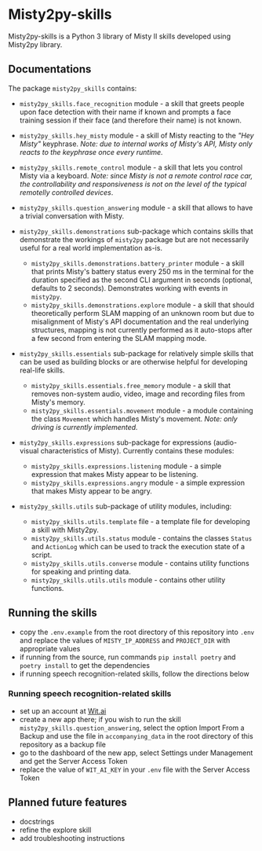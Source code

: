 # Misty2py-skills

Misty2py-skills is a Python 3 library of Misty II skills developed using Misty2py library.

## Documentations

The package `misty2py_skills` contains:

- `misty2py_skills.face_recognition` module - a skill that greets people upon face detection with their name if known and prompts a face training session if their face (and therefore their name) is not known.
- `misty2py_skills.hey_misty` module - a skill of Misty reacting to the *"Hey Misty"* keyphrase. *Note: due to internal works of Misty's API, Misty only reacts to the keyphrase once every runtime.*
- `misty2py_skills.remote_control` module - a skill that lets you control Misty via a keyboard. *Note: since Misty is not a remote control race car, the controllability and responsiveness is not on the level of the typical remotelly controlled devices*.
- `misty2py_skills.question_answering` module - a skill that allows to have a trivial conversation with Misty.

- `misty2py_skills.demonstrations` sub-package which contains skills that demonstrate the workings of `misty2py` package but are not necessarily useful for a real world implementation as-is.

  - `misty2py_skills.demonstrations.battery_printer` module - a skill that prints Misty's battery status every 250 ms in the terminal for the duration specified as the second CLI argument in seconds (optional, defaults to 2 seconds). Demonstrates working with events in `misty2py`.
  - `misty2py_skills.demonstrations.explore` module - a skill that should theoretically perform SLAM mapping of an unknown room but due to misalignment of Misty's API documentation and the real underlying structures, mapping is not currently performed as it auto-stops after a few second from entering the SLAM mapping mode.

- `misty2py_skills.essentials` sub-package for relatively simple skills that can be used as building blocks or are otherwise helpful for developing real-life skills.

  - `misty2py_skills.essentials.free_memory` module - a skill that removes non-system audio, video, image and recording files from Misty's memory.
  - `misty2py_skills.essentials.movement` module - a module containing the class `Movement` which handles Misty's movement. *Note: only driving is currently implemented.*

- `misty2py_skills.expressions` sub-package for expressions (audio-visual characteristics of Misty). Currently contains these modules:

  - `misty2py_skills.expressions.listening` module - a simple expression that makes Misty appear to be listening.
  - `misty2py_skills.expressions.angry` module - a simple expression that makes Misty appear to be angry.

- `misty2py_skills.utils` sub-package of utility modules, including:

  - `misty2py_skills.utils.template` file - a template file for developing a skill with Misty2py.
  - `misty2py_skills.utils.status` module - contains the classes `Status` and `ActionLog` which can be used to track the execution state of a script.
  - `misty2py_skills.utils.converse` module - contains utility functions for speaking and printing data.
  - `misty2py_skills.utils.utils` module - contains other utility functions.

## Running the skills

- copy the `.env.example` from the root directory of this repository into `.env` and replace the values of `MISTY_IP_ADDRESS` and `PROJECT_DIR` with appropriate values
- if running from the source, run commands `pip install poetry` and `poetry install` to get the dependencies
- if running speech recognition-related skills, follow the directions below

### Running speech recognition-related skills

- set up an account at [Wit.ai](https://wit.ai/)
- create a new app there; if you wish to run the skill `misty2py_skills.question_answering`, select the option Import From a Backup and use the file in `accompanying_data` in the root directory of this repository as a backup file
- go to the dashboard of the new app, select Settings under Management and get the Server Access Token
- replace the value of `WIT_AI_KEY` in your `.env` file with the Server Access Token

## Planned future features

- docstrings
- refine the explore skill
- add troubleshooting instructions
